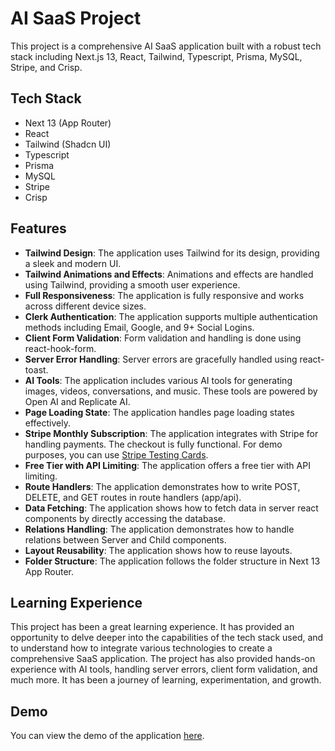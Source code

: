 # AI SaaS Project

This project is a comprehensive AI SaaS application built with a robust tech stack including Next.js 13, React, Tailwind, Typescript, Prisma, MySQL, Stripe, and Crisp.

## Tech Stack

- Next 13 (App Router)
- React
- Tailwind (Shadcn UI)
- Typescript
- Prisma
- MySQL
- Stripe
- Crisp

## Features

- **Tailwind Design**: The application uses Tailwind for its design, providing a sleek and modern UI.
- **Tailwind Animations and Effects**: Animations and effects are handled using Tailwind, providing a smooth user experience.
- **Full Responsiveness**: The application is fully responsive and works across different device sizes.
- **Clerk Authentication**: The application supports multiple authentication methods including Email, Google, and 9+ Social Logins.
- **Client Form Validation**: Form validation and handling is done using react-hook-form.
- **Server Error Handling**: Server errors are gracefully handled using react-toast.
- **AI Tools**: The application includes various AI tools for generating images, videos, conversations, and music. These tools are powered by Open AI and Replicate AI.
- **Page Loading State**: The application handles page loading states effectively.
- **Stripe Monthly Subscription**: The application integrates with Stripe for handling payments. The checkout is fully functional. For demo purposes, you can use [Stripe Testing Cards](https://stripe.com/docs/testing).
- **Free Tier with API Limiting**: The application offers a free tier with API limiting.
- **Route Handlers**: The application demonstrates how to write POST, DELETE, and GET routes in route handlers (app/api).
- **Data Fetching**: The application shows how to fetch data in server react components by directly accessing the database.
- **Relations Handling**: The application demonstrates how to handle relations between Server and Child components.
- **Layout Reusability**: The application shows how to reuse layouts.
- **Folder Structure**: The application follows the folder structure in Next 13 App Router.

## Learning Experience

This project has been a great learning experience. It has provided an opportunity to delve deeper into the capabilities of the tech stack used, and to understand how to integrate various technologies to create a comprehensive SaaS application. The project has also provided hands-on experience with AI tools, handling server errors, client form validation, and much more. It has been a journey of learning, experimentation, and growth.

## Demo

You can view the demo of the application [here](https://ai-saas.vercel.app/).
